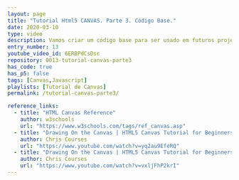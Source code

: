 ```yaml
---
layout: page
title: "Tutorial Html5 CANVAS. Parte 3. Código Base."
date: 2020-03-10
type: video
description: Vamos criar um código base para ser usado em futuros projetos usando o Canvas.
entry_number: 13
youtube_video_id: 6ERBPdCsDsc
repository: 0013-tutorial-canvas-parte3
has_code: true
has_p5: false
tags: [Canvas,Javascript]
playlists: [Tutorial de Canvas]
permalink: /tutorial-canvas-parte3/

reference_links:
  - title: "HTML Canvas Reference"
    author: w3schools
    url: "https://www.w3schools.com/tags/ref_canvas.asp"
  - title: "Drawing On the Canvas | HTML5 Canvas Tutorial for Beginners - Ep. 3"
    author: Chris Courses
    url: "https://www.youtube.com/watch?v=yq2au9EfeRQ"
  - title: "Drawing On the Canvas | HTML5 Canvas Tutorial for Beginners - Ep. 4"
    author: Chris Courses
    url: "https://www.youtube.com/watch?v=vxljFhP2krI"
---
```


